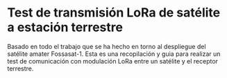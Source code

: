 # Test de transmisión LoRa de satélite a estación terrestre 
Basado en todo el trabajo que se ha hecho en torno al despliegue del satélite amater Fossasat-1. Esta es una recopilación y guia para realizar un test de comunicación con modulación LoRa entre un satélite y el receptor terrestre.
